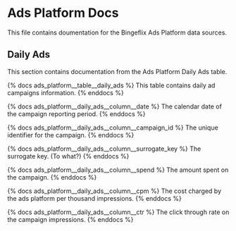 # Ads Platform Docs
This file contains doumentation for the Bingeflix Ads Platform data sources.

## Daily Ads
This section contains documentation from the Ads Platform Daily Ads table.

{% docs ads_platform__table__daily_ads %}
This table contains daily ad campaigns information.
{% enddocs %}

{% docs ads_platform__daily_ads__column__date %}
The calendar date of the campaign reporting period.
{% enddocs %}

{% docs ads_platform__daily_ads__column__campaign_id %}
The unique identifier for the campaign.
{% enddocs %}

{% docs ads_platform__daily_ads__column__surrogate_key %}
The surrogate key. (To what?)
{% enddocs %}

{% docs ads_platform__daily_ads__column__spend %}
The amount spent on the campaign.
{% enddocs %}

{% docs ads_platform__daily_ads__column__cpm %}
The cost charged by the ads platform per thousand impressions.
{% enddocs %}

{% docs ads_platform__daily_ads__column__ctr %}
The click through rate on the campaign impressions.
{% enddocs %}